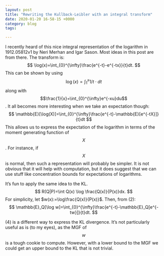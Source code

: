 ```yaml
---
layout: post
title: "Rewriting the Kullback-Leibler with an integral transform"
date: 2020-01-20 16-58-15 +0000
category: blog
tags: 

---
```


I recently heard of this nice integral representation of the logarithm in 1912.05812v1 by Neri Merhan and Igar Sason. Most ideas in this post are from there. The transform is:
$$
\log(x)=\int_{0}^{\infty}\frac{e^{-t}-e^{-tx}}{t}dt.
$$
This can be shown by using $$\log(x)=\int_{1}^{x}1/t\cdot dt$$ along with $$\frac{1}{x}=\int_{0}^{\infty}e^{-xu}du$$. It all becomes more interesting when we take an expectation though:
$$
\mathbb{E}[\log(X)]=\int_{0}^{\infty}\frac{e^{-t}-\mathbb{E}[e^{-tX}]}{t}dt
$$
This allows us to express the expectation of the logarithm in terms of the moment generating function of $$X$$. For instance, if $$X$$ is normal, then such a representation will probably be simpler. It is not obvious that it will help with computation, but it does suggest that we can use stuff like concentration bounds for expectations of logarithms. 

It’s fun to apply the same idea to the KL. 
$$
R(Q|P)=\int Q(x) \log \frac{Q(x)}{P(x)}dx.
$$
For simplicity, let $w(x):=\log\frac{Q(x)}{P(x)}$. Then, from (2):
$$
\mathbb{E}_Q[\log w]=\int_{0}^{\infty}\frac{e^{-t}-\mathbb{E}_Q[e^{-tw}]}{t}dt.
$$

(4) is a different way to express the KL divergence. It’s not particularly useful as is (to my eyes), as the MGF of $$w$$ is a tough cookie to compute. However, with a lower bound to the MGF we could get an upper bound to the KL that is not trivial. 